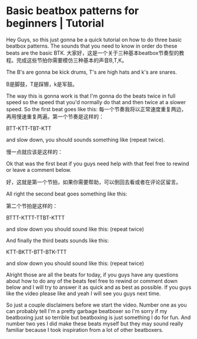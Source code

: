 # Basic beatbox patterns for beginners | Tutorial

Hey Guys, so this just gonna be a quick tutorial on how to do three basic beatbox patterns. The sounds that you need to know in order do these beats are the basic BTK.
大家好，这是一个关于三种基本beatbox节奏型的教程。完成这些节拍你需要模仿三种基本的声音B,T,K。

The B's are gonna be kick drums, T's are high hats and k's are snares.

B是脚鼓，T是踩镲，k是军鼓。

The way this is gonna work is that I'm gonna do the beats twice in full speed so the speed that you'd normally do that and then twice at a slower speed. So the first beat goes like this:
每一个节奏我将以正常速度重复两边，再用慢速重复两遍。第一个节奏是这样的：

BTT-KTT-TBT-KTT

and slow down, you should sounds something like (repeat twice).

慢一点就应该是这样的：

Ok that was the first beat if you guys need help with that feel free to rewind or leave a comment below.

好，这就是第一个节拍，如果你需要帮助，可以倒回去看或者在评论区留言。

All right the second beat goes something like this:

第二个节拍是这样的：

BTTT-KTTT-TTBT-KTTT

and slow down you should sound like this: (repeat twice)

And finally the third beats sounds like this:

KTT-BKTT-BTT-BTK-TTT

and slow down you should sound like this: (repeat twice)

Alright those are all the beats for today, if you guys have any questions about how to do any of the beats feel free to rewind or comment down below and I will try to answer it as quick and as best as possible. If you guys like the video please like and yeah I will see you guys next time.

So just a couple disclaimers before we start the video. Number one as you can probably tell I'm a pretty garbage beatboxer so I'm sorry if my beatboxing just so terrible but beatboxing is just something I do for fun. And number two yes I did make these beats myself but they may sound really familiar because I took inspiration from a lot of other beatboxers.

